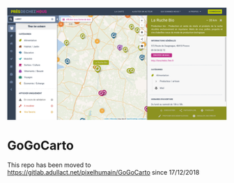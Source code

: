 ![Map](docs/images/1.png "Intro")

GoGoCarto 
=========

This repo has been moved to https://gitlab.adullact.net/pixelhumain/GoGoCarto since 17/12/2018
